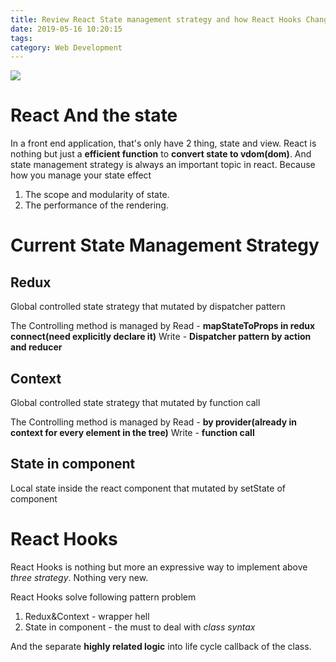 ```yaml
---
title: Review React State management strategy and how React Hooks Change it without any code
date: 2019-05-16 10:20:15
tags:
category: Web Development
---
```

![](https://i.imgflip.com/3hb3fq.jpg)
# React And the state
In a front end application, that's only have 2 thing, state and view. React is nothing but just a **efficient function**  to **convert state to vdom(dom)**. And state management strategy is always an important topic in react. Because how you manage your state effect 
1. The scope and modularity of state.
2. The performance of the rendering.

# Current State Management Strategy

## Redux
Global controlled state strategy that mutated by dispatcher pattern

The Controlling method is managed by 
Read - **mapStateToProps in redux connect(need explicitly declare it)**
Write - **Dispatcher pattern by action and reducer** 

## Context
Global controlled state strategy that mutated by function call

The Controlling method is managed by 
Read - **by provider(already in context for every element in the tree)**
Write - **function call** 

## State in component
Local state inside the react component that mutated by setState of component


# React Hooks
React Hooks is nothing but more an expressive way to implement above *three strategy*. Nothing very new.

React Hooks solve following pattern problem
1. Redux&Context - wrapper hell
2. State in component - the must to deal with *class syntax*

And the separate **highly related logic** into life cycle callback of the class.